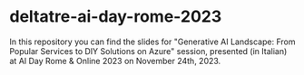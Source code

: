 # deltatre-ai-day-rome-2023
In this repository you can find the slides for "Generative AI Landscape: From Popular Services to DIY Solutions on Azure" session, presented (in Italian) at AI Day Rome &amp; Online 2023 on November 24th, 2023.
